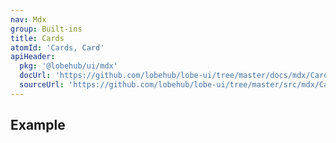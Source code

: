 ```yaml
---
nav: Mdx
group: Built-ins
title: Cards
atomId: 'Cards, Card'
apiHeader:
  pkg: '@lobehub/ui/mdx'
  docUrl: 'https://github.com/lobehub/lobe-ui/tree/master/docs/mdx/Cards/index.md'
  sourceUrl: 'https://github.com/lobehub/lobe-ui/tree/master/src/mdx/Cards/index.tsx'
---
```


## Example

<code src="./demos/index.tsx" ></code>
